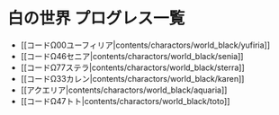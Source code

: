 # 白の世界 プログレス一覧

* [[コードΩ00ユーフィリア|contents/charactors/world_black/yufiria]]
* [[コードΩ46セニア|contents/charactors/world_black/senia]]
* [[コードΩ77ステラ|contents/charactors/world_black/sterra]]
* [[コードΩ33カレン|contents/charactors/world_black/karen]]
* [[アクエリア|contents/charactors/world_black/aquaria]]
* [[コードΩ47トト|contents/charactors/world_black/toto]]